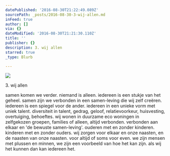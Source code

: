 ```yaml
---
datePublished: '2016-08-30T21:22:49.089Z'
sourcePath: _posts/2016-08-30-3-wij-allen.md
inFeed: true
author: []
via: {}
dateModified: '2016-08-30T21:21:30.110Z'
title: ''
publisher: {}
description: 3. wij allen
starred: true
_type: Blurb

---
```

![](https://the-grid-user-content.s3-us-west-2.amazonaws.com/ab8a2c3e-aeb6-484a-bc50-560137f47e9c.jpg)

3\. wij allen

samen komen we verder. niemand is alleen. iedereen is een stukje van het geheel. samen zijn we verbonden in een samen-leving die wij zelf creëren. iedereen is een spiegel voor de ander. iedereen in een unieke vorm met uniek talent. diversiteit in talent, gedrag, geloof, relatievoorkeur, huisvesting, overtuiging, behoeftes. wij wonen in duurzame eco woningen in zelfgekozen groepen, families of alleen, altijd verbonden. verbonden aan elkaar en 'de bewuste samen-leving'. ouderen met en zonder kinderen. kinderen met en zonder ouders. wij zorgen voor elkaar en onze naasten, en de naasten van onze naasten. voor altijd of soms voor even. we zijn mensen met plussen en minnen, we zijn een voorbeeld van hoe het kan zijn. als wij het kunnen dan kan iedereen het.